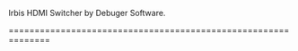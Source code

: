 Irbis HDMI Switcher by Debuger Software.

==============================================================
